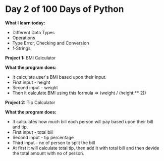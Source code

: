 # Day 2 of 100 Days of Python

**What I learn today:**
* Different Data Types
* Operations
* Type Error, Checking and Conversion
* f-Strings

**Project 1:**
BMI Calculator

**What the program does:**
* It calculate user's BMI based upon their input.
* First input - height
* Second input - weight
* Then it calculate BMI using this formula => (weight / (height ** 2))

**Project 2:**
Tip Calculator

**What the program does:**
* It calculates how much bill each person will pay based upon their bill and tip.
* First input - total bill
* Second input - tip percentage
* Third input - no of person to split the bill
* At first it will calculate total tip, then add it with total bill and then devide the total amount with no of person.
